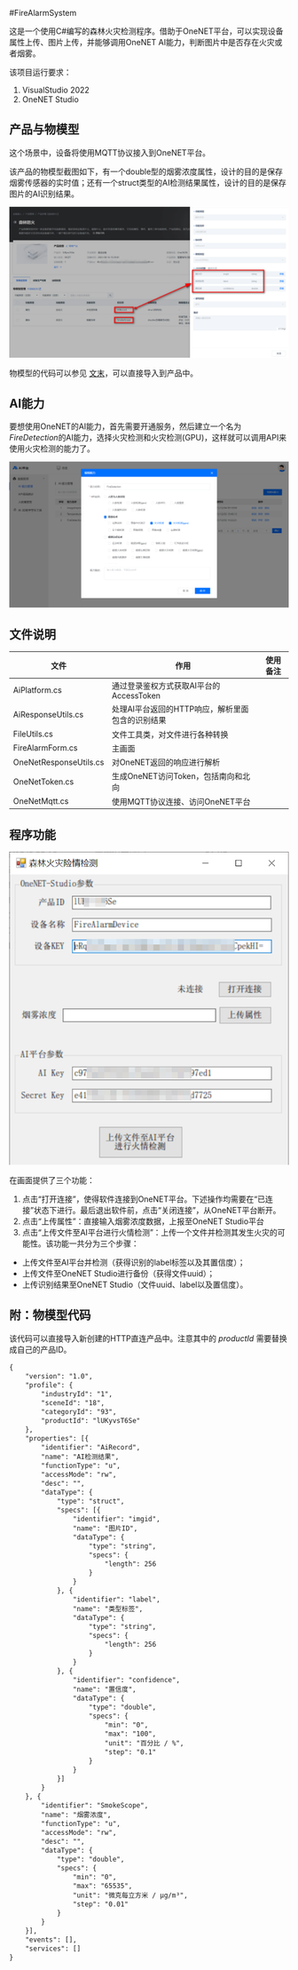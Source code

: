 #FireAlarmSystem

这是一个使用C#编写的森林火灾检测程序。借助于OneNET平台，可以实现设备属性上传、图片上传，并能够调用OneNET AI能力，判断图片中是否存在火灾或者烟雾。

该项目运行要求：
1. VisualStudio 2022
2. OneNET Studio

## 产品与物模型

这个场景中，设备将使用MQTT协议接入到OneNET平台。

该产品的物模型截图如下，有一个double型的烟雾浓度属性，设计的目的是保存烟雾传感器的实时值；还有一个struct类型的AI检测结果属性，设计的目的是保存图片的AI识别结果。

![物模型](doc/物模型.png)

物模型的代码可以参见 [文末](#thing_model)，可以直接导入到产品中。

## AI能力

要想使用OneNET的AI能力，首先需要开通服务，然后建立一个名为*FireDetection*的AI能力，选择火灾检测和火灾检测(GPU)，这样就可以调用API来使用火灾检测的能力了。

![AI能力](doc/AI能力.png)

## 文件说明

|文件|作用|使用备注
|-|-|-|
|AiPlatform.cs|通过登录鉴权方式获取AI平台的AccessToken||
|AiResponseUtils.cs|处理AI平台返回的HTTP响应，解析里面包含的识别结果|
|FileUtils.cs|文件工具类，对文件进行各种转换
|FireAlarmForm.cs|主画面|
|OneNetResponseUtils.cs|对OneNET返回的响应进行解析
|OneNetToken.cs|生成OneNET访问Token，包括南向和北向
|OneNetMqtt.cs|使用MQTT协议连接、访问OneNET平台|

## 程序功能

![主画面](doc/主画面.png)

在画面提供了三个功能：
1. 点击“打开连接”，使得软件连接到OneNET平台。下述操作均需要在“已连接”状态下进行。最后退出软件前，点击“关闭连接”，从OneNET平台断开。
2. 点击“上传属性”：直接输入烟雾浓度数据，上报至OneNET Studio平台
3. 点击“上传文件至AI平台进行火情检测”：上传一个文件并检测其发生火灾的可能性。该功能一共分为三个步骤：
  - 上传文件至AI平台并检测（获得识别的label标签以及其置信度）；
  - 上传文件至OneNET Studio进行备份（获得文件uuid）；
  - 上传识别结果至OneNET Studio（文件uuid、label以及置信度）。

## <span id="thing_model">附：物模型代码</span>

该代码可以直接导入新创建的HTTP直连产品中。注意其中的 *productId* 需要替换成自己的产品ID。

```
{
	"version": "1.0",
	"profile": {
		"industryId": "1",
		"sceneId": "18",
		"categoryId": "93",
		"productId": "lUKyvsT6Se"
	},
	"properties": [{
		"identifier": "AiRecord",
		"name": "AI检测结果",
		"functionType": "u",
		"accessMode": "rw",
		"desc": "",
		"dataType": {
			"type": "struct",
			"specs": [{
				"identifier": "imgid",
				"name": "图片ID",
				"dataType": {
					"type": "string",
					"specs": {
						"length": 256
					}
				}
			}, {
				"identifier": "label",
				"name": "类型标签",
				"dataType": {
					"type": "string",
					"specs": {
						"length": 256
					}
				}
			}, {
				"identifier": "confidence",
				"name": "置信度",
				"dataType": {
					"type": "double",
					"specs": {
						"min": "0",
						"max": "100",
						"unit": "百分比 / %",
						"step": "0.1"
					}
				}
			}]
		}
	}, {
		"identifier": "SmokeScope",
		"name": "烟雾浓度",
		"functionType": "u",
		"accessMode": "rw",
		"desc": "",
		"dataType": {
			"type": "double",
			"specs": {
				"min": "0",
				"max": "65535",
				"unit": "微克每立方米 / μg/m³",
				"step": "0.01"
			}
		}
	}],
	"events": [],
	"services": []
}
```